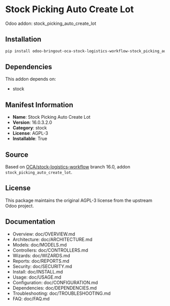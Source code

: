 # Stock Picking Auto Create Lot

Odoo addon: stock_picking_auto_create_lot

## Installation

```bash
pip install odoo-bringout-oca-stock-logistics-workflow-stock_picking_auto_create_lot
```

## Dependencies

This addon depends on:
- stock

## Manifest Information

- **Name**: Stock Picking Auto Create Lot
- **Version**: 16.0.3.2.0
- **Category**: stock
- **License**: AGPL-3
- **Installable**: True

## Source

Based on [OCA/stock-logistics-workflow](https://github.com/OCA/stock-logistics-workflow) branch 16.0, addon `stock_picking_auto_create_lot`.

## License

This package maintains the original AGPL-3 license from the upstream Odoo project.

## Documentation

- Overview: doc/OVERVIEW.md
- Architecture: doc/ARCHITECTURE.md
- Models: doc/MODELS.md
- Controllers: doc/CONTROLLERS.md
- Wizards: doc/WIZARDS.md
- Reports: doc/REPORTS.md
- Security: doc/SECURITY.md
- Install: doc/INSTALL.md
- Usage: doc/USAGE.md
- Configuration: doc/CONFIGURATION.md
- Dependencies: doc/DEPENDENCIES.md
- Troubleshooting: doc/TROUBLESHOOTING.md
- FAQ: doc/FAQ.md
